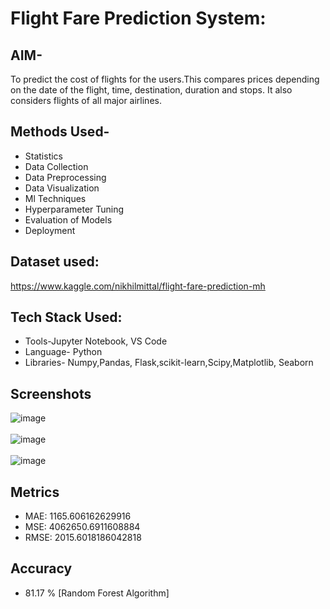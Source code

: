 # Flight Fare Prediction System:

## AIM-
To predict the cost of flights for the users.This compares prices depending on the date of the flight, time, destination, duration and stops. It also considers flights of all major airlines.

## Methods Used-
* Statistics 
* Data Collection 
* Data Preprocessing
* Data Visualization
* Ml Techniques 
* Hyperparameter Tuning
* Evaluation of Models
* Deployment

## Dataset used:
https://www.kaggle.com/nikhilmittal/flight-fare-prediction-mh

## Tech Stack Used:
* Tools-Jupyter Notebook, VS Code
* Language- Python
* Libraries- Numpy,Pandas, Flask,scikit-learn,Scipy,Matplotlib, Seaborn 


## Screenshots
![image](https://user-images.githubusercontent.com/65723273/137799982-c3f9f4b9-1b35-468d-b7ef-123ecc840360.png)
</br>
</br>
![image](https://user-images.githubusercontent.com/65723273/137800006-8760bf8f-b735-46c4-94cf-ee43103a8b62.png)
</br>
</br>
![image](https://user-images.githubusercontent.com/65723273/137799910-6243ff08-83db-4c40-8fd9-5932646ebfae.png)
</br>


## Metrics
* MAE: 1165.606162629916
* MSE: 4062650.6911608884
* RMSE: 2015.6018186042818

## Accuracy
* 81.17 % [Random Forest Algorithm]
